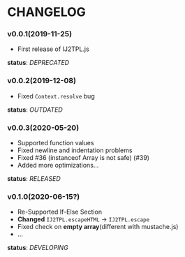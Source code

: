 <!--
	-- Auto-generated from <PROJECT ROOT>/changes.json
	-- DO NOT TRY TO MODIFY DIRECTLY!!!
	-->
CHANGELOG
==========

### v0.0.1(2019-11-25)
- First release of IJ2TPL.js

**status**: *DEPRECATED*

### v0.0.2(2019-12-08)
- Fixed `Context.resolve` bug

**status**: *OUTDATED*

### v0.0.3(2020-05-20)
- Supported function values
- Fixed newline and indentation problems
- Fixed #36 (instanceof Array is not safe) (#39)
- Added more optimizations...

**status**: *RELEASED*

### v0.1.0(2020-06-15?)
- Re-Supported If-Else Section
- **Changed** `IJ2TPL.escapeHTML` -> `IJ2TPL.escape`
- Fixed check on **empty array**(different with mustache.js)
- ...

**status**: *DEVELOPING*

